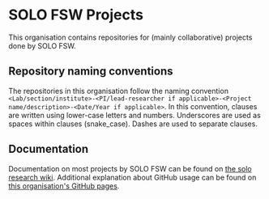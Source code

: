 # SOLO FSW Projects

This organisation contains repositories for (mainly collaborative) projects done by SOLO FSW.

## Repository naming conventions

The repositories in this organisation follow the naming convention `<Lab/section/institute>-<PI/lead-researcher if applicable>-<Project name/description>-<Date/Year if applicable>`. In this convention, clauses are written using lower-case letters and numbers. Underscores are used as spaces within clauses (snake_case). Dashes are used to separate clauses.

## Documentation

Documentation on most projects by SOLO FSW can be found on [the solo research wiki](https://researchwiki.solo.universiteitleiden.nl/xwiki/bin/view/Main/). Additional explanation about GitHub usage can be found on [this organisation's GitHub pages](https://solo-fsw-projects.github.io/).
